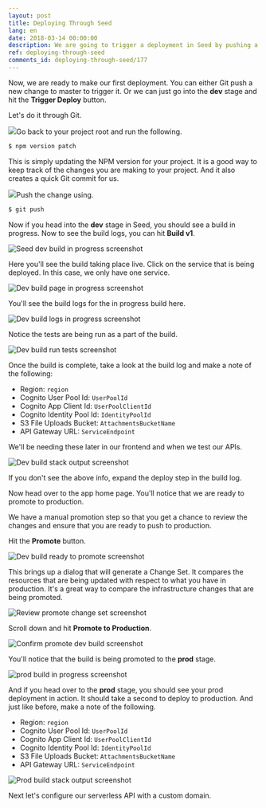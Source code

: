 ```yaml
---
layout: post
title: Deploying Through Seed
lang: en
date: 2018-03-14 00:00:00
description: We are going to trigger a deployment in Seed by pushing a commit to our Serverless project in Git. In the Seed console you can view the build logs and look at the CloudFormation output.
ref: deploying-through-seed
comments_id: deploying-through-seed/177
---
```


Now, we are ready to make our first deployment. You can either Git push a new change to master to trigger it. Or we can just go into the **dev** stage and hit the **Trigger Deploy** button.

Let's do it through Git.

<img class="code-marker" src="/assets/s.png" />Go back to your project root and run the following.

``` bash
$ npm version patch
```

This is simply updating the NPM version for your project. It is a good way to keep track of the changes you are making to your project. And it also creates a quick Git commit for us.

<img class="code-marker" src="/assets/s.png" />Push the change using.

``` bash
$ git push
```

Now if you head into the **dev** stage in Seed, you should see a build in progress. Now to see the build logs, you can hit **Build v1**.

![Seed dev build in progress screenshot](/assets/part2/seed-dev-build-in-progress.png)

Here you'll see the build taking place live. Click on the service that is being deployed. In this case, we only have one service.

![Dev build page in progress screenshot](/assets/part2/dev-build-page-in-progress.png)

You'll see the build logs for the in progress build here.

![Dev build logs in progress screenshot](/assets/part2/dev-build-logs-in-progress.png)

Notice the tests are being run as a part of the build.

![Dev build run tests screenshot](/assets/part2/dev-build-run-tests.png)

Once the build is complete, take a look at the build log and make a note of the following:

- Region: `region`
- Cognito User Pool Id: `UserPoolId`
- Cognito App Client Id: `UserPoolClientId`
- Cognito Identity Pool Id: `IdentityPoolId`
- S3 File Uploads Bucket: `AttachmentsBucketName`
- API Gateway URL: `ServiceEndpoint`

We'll be needing these later in our frontend and when we test our APIs.

![Dev build stack output screenshot](/assets/part2/dev-build-stack-output.png)

If you don't see the above info, expand the deploy step in the build log.

Now head over to the app home page. You'll notice that we are ready to promote to production.

We have a manual promotion step so that you get a chance to review the changes and ensure that you are ready to push to production.

Hit the **Promote** button.

![Dev build ready to promote screenshot](/assets/part2/dev-build-ready-to-promote.png)

This brings up a dialog that will generate a Change Set. It compares the resources that are being updated with respect to what you have in production. It's a great way to compare the infrastructure changes that are being promoted.

![Review promote change set screenshot](/assets/part2/review-promote-change-set.png)

Scroll down and hit **Promote to Production**.

![Confirm promote dev build screenshot](/assets/part2/confirm-promote-dev-build.png)

You'll notice that the build is being promoted to the **prod** stage.

![prod build in progress screenshot](/assets/part2/prod-build-in-progress.png)

And if you head over to the **prod** stage, you should see your prod deployment in action. It should take a second to deploy to production. And just like before, make a note of the following.

- Region: `region`
- Cognito User Pool Id: `UserPoolId`
- Cognito App Client Id: `UserPoolClientId`
- Cognito Identity Pool Id: `IdentityPoolId`
- S3 File Uploads Bucket: `AttachmentsBucketName`
- API Gateway URL: `ServiceEndpoint`

![Prod build stack output screenshot](/assets/part2/prod-build-stack-output.png)

Next let's configure our serverless API with a custom domain.
